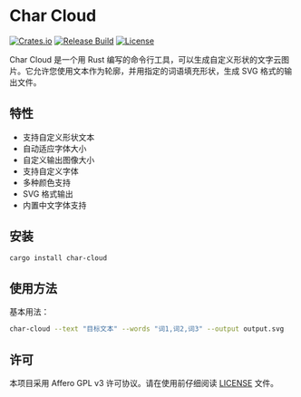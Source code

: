 # Char Cloud

[![Crates.io](https://img.shields.io/crates/v/char-cloud)](https://crates.io/crates/char-cloud)
[![Release Build](https://github.com/Acture/char-cloud/actions/workflows/release.yml/badge.svg)](https://github.com/Acture/char-cloud/actions/workflows/release.yml)
[![License](https://img.shields.io/crates/l/char-cloud)](LICENSE)

Char Cloud 是一个用 Rust 编写的命令行工具，可以生成自定义形状的文字云图片。它允许您使用文本作为轮廓，并用指定的词语填充形状，生成 SVG 格式的输出文件。

## 特性

- 支持自定义形状文本
- 自动适应字体大小
- 自定义输出图像大小
- 支持自定义字体
- 多种颜色支持
- SVG 格式输出
- 内置中文字体支持

## 安装
```bash
cargo install char-cloud
```


## 使用方法

基本用法：
```bash
char-cloud --text "目标文本" --words "词1,词2,词3" --output output.svg
```

## 许可
本项目采用 Affero GPL v3 许可协议。请在使用前仔细阅读 [LICENSE](LICENSE) 文件。
